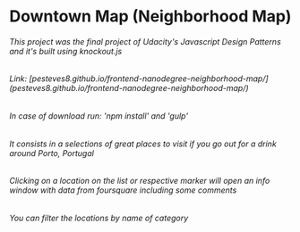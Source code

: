 # Downtown Map (Neighborhood Map)

###### This project was the final project of Udacity's Javascript Design Patterns and it's built using knockout.js
###### Link: [pesteves8.github.io/frontend-nanodegree-neighborhood-map/] (pesteves8.github.io/frontend-nanodegree-neighborhood-map/)
###### In case of download run: 'npm install' and 'gulp'

###### It consists in a selections of great places to visit if you go out for a drink around Porto, Portugal
###### Clicking on a location on the list or respective marker will open an info window with data from foursquare including some comments
###### You can filter the locations by name of category
